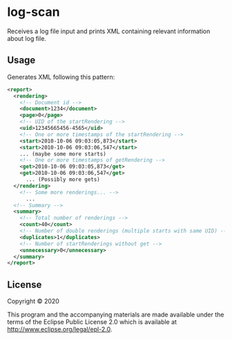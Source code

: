 # log-scan

Receives a log file input and prints XML containing relevant information about log file.

## Usage

Generates XML following this pattern:

```xml
<report>
  <rendering>
    <!-- Document id -->
    <document>1234</document>
    <page>0</page>
    <!-- UID of the startRendering -->
    <uid>12345665456-4565</uid>
    <!-- One or more timestamps of the startRendering -->
    <start>2010-10-06 09:03:05,873</start>
    <start>2010-10-06 09:03:06,547</start>
    ... (maybe some more starts)
    <!-- One or more timestamps of getRendering -->
    <get>2010-10-06 09:03:05,873</get>
    <get>2010-10-06 09:03:06,547</get>
      ... (Possibly more gets)
  </rendering>
    <!-- Some more renderings... -->
      ...
  <!-- Summary -->
  <summary>
    <!-- Total number of renderings -->
    <count>40</count>
    <!-- Number of double renderings (multiple starts with same UID) -->
    <duplicates>1</duplicates>
    <!-- Number of startRenderings without get -->
    <unnecessary>0</unnecessary>
  </summary>
</report>
```

## License

Copyright © 2020

This program and the accompanying materials are made available under the
terms of the Eclipse Public License 2.0 which is available at
http://www.eclipse.org/legal/epl-2.0.
